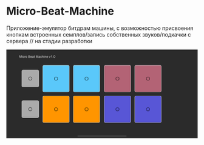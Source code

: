 # Micro-Beat-Machine
Приложение-эмулятор битдрам машины, с возможностью присвоения кнопкам встроенных семплов/запись собственных звуков/подкачки с сервера 
// на стадии разработки 

![Иллюстрация к проекту](https://raw.githubusercontent.com/nelermont/Micro-Beat-Machine/main/Micro%20Beat%20Machine/simulator_screenshot_CD8E327B-DE3D-413F-A786-F7D0D20E4531.png)
